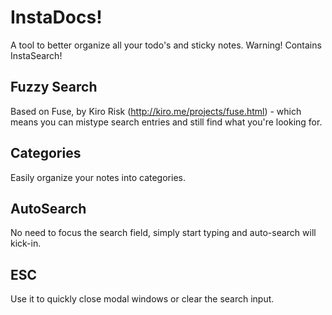 # InstaDocs!
A tool to better organize all your todo's and sticky notes. Warning! Contains InstaSearch!

## Fuzzy Search
Based on Fuse, by Kiro Risk (http://kiro.me/projects/fuse.html) - which means you can mistype search entries and still find what you're looking for.

## Categories
Easily organize your notes into categories.

## AutoSearch
No need to focus the search field, simply start typing and auto-search will kick-in.

## ESC
Use it to quickly close modal windows or clear the search input.